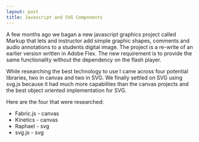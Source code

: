 ```yaml
---
layout: post
title: Javascript and SVG Components
---
```


A few months ago we bagan a new javascript graphics project called Markup that lets and instructor add simple graphic shapes, comments and audio annotations to a students digital image.  The project is a re-write of an earlier version written in Adobe Flex.  The new requirement is to provide the same functionality without the dependency on the flash player.

While researching the best technology to use I came across four potential libraries, two in canvas and two in SVG.  We finally settled on SVG using svg.js because it had much more capabilites than the canvas projects and the best object oriented implementation for SVG.  

Here are the four that were researched:

- Fabric.js - canvas
- Kinetics - canvas
- Raphael - svg
- svg.js - svg


